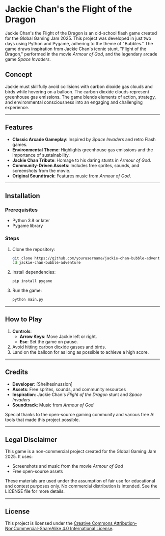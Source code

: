 # Jackie Chan's the Flight of the Dragon

Jackie Chan's the Flight of the Dragon is an old-school flash game created for the Global Gaming Jam 2025. This project was developed in just two days using Python and Pygame, adhering to the theme of "Bubbles." The game draws inspiration from Jackie Chan's iconic stunt, "Flight of the Dragon," performed in the movie *Armour of God*, and the legendary arcade game *Space Invaders*.

## Concept

Jackie must skillfully avoid collisions with carbon dioxide gas clouds and birds while hovering on a balloon. 
The carbon dioxide clouds represent greenhouse gas emissions. The game blends elements of action, strategy, and environmental consciousness into an engaging and challenging experience.

---

## Features

- **Classic Arcade Gameplay**: Inspired by *Space Invaders* and retro Flash games.
- **Environmental Theme**: Highlights greenhouse gas emissions and the importance of sustainability.
- **Jackie Chan Tribute**: Homage to his daring stunts in *Armour of God*.
- **Community-Driven Assets**: Includes free sprites, sounds, and screenshots from the movie.
- **Original Soundtrack**: Features music from *Armour of God*.

---

## Installation

### Prerequisites
- Python 3.8 or later
- Pygame library

### Steps
1. Clone the repository:
   ```bash
   git clone https://github.com/yourusername/jackie-chan-bubble-adventure.git
   cd jackie-chan-bubble-adventure
   ```
2. Install dependencies:
   ```bash
   pip install pygame
   ```
3. Run the game:
   ```bash
   python main.py
   ```

---

## How to Play

1. **Controls**:
   - **Arrow Keys**: Move Jackie left or right.
   - **Esc**: Set the game on pause.
2. Avoid hitting carbon dioxide gasses and birds.
3. Land on the balloon for as long as possible to achieve a high score.

---

## Credits

- **Developer**: [Sheihesinusslon]
- **Assets**: Free sprites, sounds, and community resources
- **Inspiration**: Jackie Chan's *Flight of the Dragon* stunt and *Space Invaders*
- **Soundtrack**: Music from *Armour of God*

Special thanks to the open-source gaming community and various free AI tools that made this project possible.

---

## Legal Disclaimer
This game is a non-commercial project created for the Global Gaming Jam 2025. It uses:
- Screenshots and music from the movie *Armour of God*
- Free open-sourse assets

These materials are used under the assumption of fair use for educational and contest purposes only. No commercial distribution is intended. See the LICENSE file for more details.

---

## License
This project is licensed under the [Creative Commons Attribution-NonCommercial-ShareAlike 4.0 International License](LICENSE).